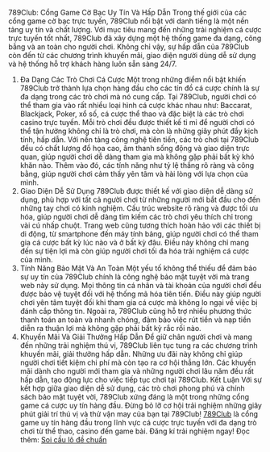 789Club: Cổng Game Cờ Bạc Uy Tín Và Hấp Dẫn
Trong thế giới của các cổng game cờ bạc trực tuyến, 789Club nổi bật với danh tiếng là một nền tảng uy tín và chất lượng. Với mục tiêu mang đến những trải nghiệm cá cược trực tuyến tốt nhất, 789Club đã xây dựng một hệ thống game đa dạng, công bằng và an toàn cho người chơi. Không chỉ vậy, sự hấp dẫn của 789Club còn đến từ các chương trình khuyến mãi, giao diện người dùng dễ sử dụng và hệ thống hỗ trợ khách hàng luôn sẵn sàng 24/7.
1. Đa Dạng Các Trò Chơi Cá Cược
Một trong những điểm nổi bật khiến 789Club trở thành lựa chọn hàng đầu cho các tín đồ cá cược chính là sự đa dạng trong các trò chơi mà nó cung cấp. Tại 789Club, người chơi có thể tham gia vào rất nhiều loại hình cá cược khác nhau như: Baccarat, Blackjack, Poker, xổ số, cá cược thể thao và đặc biệt là các trò chơi casino trực tuyến. Mỗi trò chơi đều được thiết kế tỉ mỉ để người chơi có thể tận hưởng không chỉ là trò chơi, mà còn là những giây phút đầy kịch tính, hấp dẫn.
Với nền tảng công nghệ tiên tiến, các trò chơi tại 789Club đều có chất lượng đồ họa cao, âm thanh sống động và giao diện trực quan, giúp người chơi dễ dàng tham gia mà không gặp phải bất kỳ khó khăn nào. Thêm vào đó, các tính năng như tỷ lệ thắng rõ ràng và công bằng, giúp người chơi cảm thấy yên tâm và hài lòng với lựa chọn của mình.
2. Giao Diện Dễ Sử Dụng
789Club được thiết kế với giao diện dễ dàng sử dụng, phù hợp với tất cả người chơi từ những người mới bắt đầu cho đến những tay chơi có kinh nghiệm. Cấu trúc website rõ ràng và được tối ưu hóa, giúp người chơi dễ dàng tìm kiếm các trò chơi yêu thích chỉ trong vài cú nhấp chuột.
Trang web cũng tương thích hoàn hảo với các thiết bị di động, từ smartphone đến máy tính bảng, giúp người chơi có thể tham gia cá cược bất kỳ lúc nào và ở bất kỳ đâu. Điều này không chỉ mang đến sự tiện lợi mà còn giúp người chơi tối đa hóa trải nghiệm cá cược của mình.
3. Tính Năng Bảo Mật Và An Toàn
Một yếu tố không thể thiếu để đảm bảo sự uy tín của 789Club chính là công nghệ bảo mật tuyệt vời mà trang web này sử dụng. Mọi thông tin cá nhân và tài khoản của người chơi đều được bảo vệ tuyệt đối với hệ thống mã hóa tiên tiến. Điều này giúp người chơi yên tâm tuyệt đối khi tham gia cá cược mà không lo ngại về việc bị đánh cắp thông tin.
Ngoài ra, 789Club cũng hỗ trợ nhiều phương thức thanh toán an toàn và nhanh chóng, đảm bảo việc rút tiền và nạp tiền diễn ra thuận lợi mà không gặp phải bất kỳ rắc rối nào.
4. Khuyến Mãi Và Giải Thưởng Hấp Dẫn
Để giữ chân người chơi và mang đến những trải nghiệm thú vị, 789Club liên tục tung ra các chương trình khuyến mãi, giải thưởng hấp dẫn. Những ưu đãi này không chỉ giúp người chơi tiết kiệm chi phí mà còn tạo ra cơ hội thắng lớn. Các khuyến mãi dành cho người mới tham gia và những người chơi lâu năm đều rất hấp dẫn, tạo động lực cho việc tiếp tục chơi tại 789Club.
Kết Luận
Với sự kết hợp giữa giao diện dễ sử dụng, các trò chơi phong phú và chính sách bảo mật tuyệt vời, 789Club xứng đáng là một trong những cổng game cá cược uy tín hàng đầu. Đừng bỏ lỡ cơ hội trải nghiệm những giây phút giải trí thú vị và thử vận may của bạn tại 789Club!
<a href=" https://789club.ooo/"> 789Club</a> là cổng game uy tín hàng đầu trong lĩnh vực cá cược trực tuyến với đa dạng trò chơi từ thể thao, casino đến game bài. Đăng kí trải nghiệm ngay!
Đọc thêm: <a href=" https://789club.ooo/soi-cau-lo-de-chuan-tips-cuoc-hay-giup-nhan-thuong-lon-2/">Soi cầu lô đề chuẩn</a>



